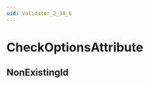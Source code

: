 ```yaml
---
uid: Validator_2_34_6
---
```


# CheckOptionsAttribute

## NonExistingId

<!-- Description, Properties, ... sections are auto-generated. -->
<!-- REPLACE ME AUTO-GENERATION -->

<!-- Uncomment to add extra details -->
<!--### Details-->

<!-- Uncomment to add example code -->
<!--### Example code-->
